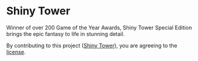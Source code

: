 # Shiny Tower
Winner of over 200 Game of the Year Awards, Shiny Tower Special Edition brings the epic fantasy to life in stunning detail.

By contributing to this project ([Shiny Tower](https://github.com/nicszerman/shinytower)), you are agreeing to the [license](license.md).
